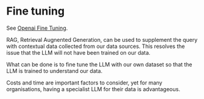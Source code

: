 # Fine tuning

See [Openai Fine Tuning](https://platform.openai.com/docs/guides/fine-tuning/overview).

RAG, Retrieval Augnented Generation, can be used to supplement the query with contextual data collected from our data sources. This resolves the issue that the LLM will not have been trained on our data.

What can be done is to fine tune the LLM with our own dataset so that the LLM is trained to understand our data.

Costs and time are important factors to consider, yet for many organisations, having a specialist LLM for their data is advantageous.

<br>